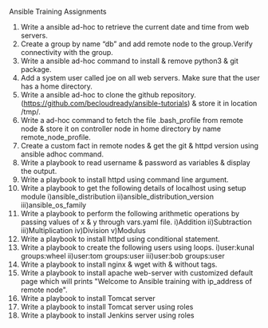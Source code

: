 Ansible Training Assignments
1. Write a ansible ad-hoc to retrieve the current date and time from web servers.
2. Create a group by name “db” and add remote node to the group.Verify connectivity with the group.
3. Write a ansible ad-hoc command to install & remove python3 & git package.
4. Add a system user called joe on all web servers. Make sure that the user has a home directory.
5. Write a ansible ad-hoc to clone the github repository. (https://github.com/becloudready/ansible-tutorials) & store it in location /tmp/.
6. Write a ad-hoc command to fetch the file .bash_profile from remote node & store it on controller node in home directory by name remote_node_profile.
7. Create a custom fact in remote nodes & get the git & httpd version using ansible adhoc command.  
8. Write a playbook to read username & password as variables & display the output.
9. Write a playbook to install httpd using command line argument.
10. Write a playbook to get the following details of localhost using setup module
    i)ansible_distribution ii)ansible_distribution_version iii)ansible_os_family
11. Write a playbook to perform the following arithmetic operations by passing values of x & y through vars.yaml file.
    i)Addition ii)Subtraction iii)Multiplication iv)Division v)Modulus
12. Write a playbook to install httpd using conditional statement.
13. Write a playbook to create the following users using loops.
    i)user:kunal groups:wheel ii)user:tom groups:user iii)user:bob groups:user
14. Write a playbook to install nginx & wget with & without tags.
15. Write a playbook to install apache web-server with customized default page which will prints "Welcome to Ansible training with ip_address of remote node".
16. Write a playbook to install Tomcat server 
17. Write a playbook to install Tomcat server using roles
18. Write a playbook to install Jenkins server using roles
